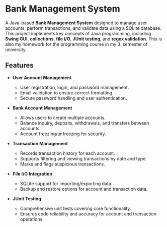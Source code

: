 # Bank Management System

A Java-based **Bank Management System** designed to manage user accounts, perform transactions, and validate data using a SQLite database. This project implements key concepts of Java programming, including **Swing GUI**, **collections**, **file I/O**, **JUnit testing**, and **regex validation**. This is also my homework for the programming course in my 3. semester of university.

## Features

- **User Account Management**
  - User registration, login, and password management.
  - Email validation to ensure correct formatting.
  - Secure password handling and user authentication.
  

- **Bank Account Management**
  - Allows users to create multiple accounts.
  - Balance inquiry, deposits, withdrawals, and transfers between accounts.
  - Account freezing/unfreezing for security.


- **Transaction Management**
  - Records transaction history for each account.
  - Supports filtering and viewing transactions by date and type.
  - Marks and flags suspicious transactions.


- **File I/O Integration**
  - SQLite support for importing/exporting data.
  - Backup and restore options for account and transaction data.


- **JUnit Testing**
  - Comprehensive unit tests covering core functionality.
  - Ensures code reliability and accuracy for account and transaction operations.
